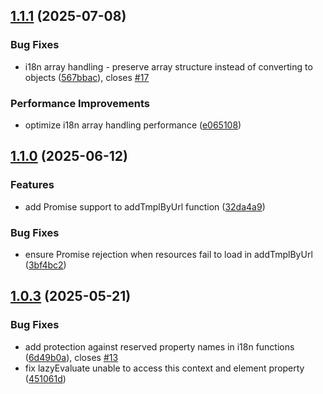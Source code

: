 ## [1.1.1](https://github.com/kurukona/compomint/compare/v1.1.0...v1.1.1) (2025-07-08)

### Bug Fixes

* i18n array handling - preserve array structure instead of converting to objects ([567bbac](https://github.com/kurukona/compomint/commit/567bbac7e85bc4ce45d7da2aeab349b3f3ee339d)), closes [#17](https://github.com/kurukona/compomint/issues/17)

### Performance Improvements

* optimize i18n array handling performance ([e065108](https://github.com/kurukona/compomint/commit/e0651087ba89c41291c513790393f6db0242e5de))

## [1.1.0](https://github.com/kurukona/compomint/compare/v1.0.3...v1.1.0) (2025-06-12)

### Features

* add Promise support to addTmplByUrl function ([32da4a9](https://github.com/kurukona/compomint/commit/32da4a9b57db52b5b229133811a505c34afbb7b6))

### Bug Fixes

* ensure Promise rejection when resources fail to load in addTmplByUrl ([3bf4bc2](https://github.com/kurukona/compomint/commit/3bf4bc25adc6f9a0230f718540cfa894acc3cd32))

## [1.0.3](https://github.com/kurukona/compomint/compare/v1.0.2...v1.0.3) (2025-05-21)

### Bug Fixes

* add protection against reserved property names in i18n functions ([6d49b0a](https://github.com/kurukona/compomint/commit/6d49b0aab5e74b57875ebf48e7eccc15c6cf3f03)), closes [#13](https://github.com/kurukona/compomint/issues/13)
* fix lazyEvaluate unable to access this context and element property ([451061d](https://github.com/kurukona/compomint/commit/451061d6ae3cf408d242a252c3aaedb9901eda27))
